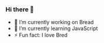 ### Hi there 👋

- 🔭 I’m currently working on Bread
- 🌱 I’m currently learning JavaScript
- ⚡ Fun fact: I love Bred
